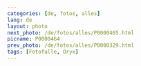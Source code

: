 ```yaml
---
categories: [de, fotos, alles]
lang: de
layout: photo
next_photo: /de/fotos/alles/P0000465.html
picname: P0000464
prev_photo: /de/fotos/alles/P0000329.html
tags: [Fotofalle, Oryx]
---
```

